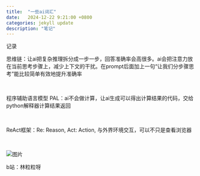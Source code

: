 ```yaml
---
title:  "一些ai词汇"
date:   2024-12-22 9:21:00 +0800
categories: jekyll update
description: "笔记"
---
```

记录

思维链：让ai把复杂推理拆分成一步一步，回答准确率会高很多。ai会把注意力放在当前思考步骤上，减少上下文的干扰。在prompt后面加上一句“让我们分步骤思考”能比较简单有效地提升准确率

<br/>

程序辅助语言模型 PAL：ai不会做计算，让ai生成可以得出计算结果的代码，交给python解释器计算结果返回

<br/>

ReAct框架：Re: Reason, Act: Action, 与外界环境交互，可以不只是查看浏览器

<br/>

![图片]({{site.baseurl}}/assets/img/2024122201.png)

b站：林粒粒呀